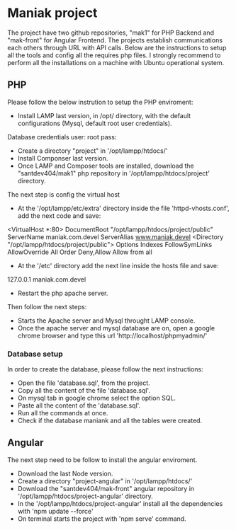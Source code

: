 # Maniak project

The project have two github repositories, "mak1" for PHP Backend and "mak-front" for Angular Frontend.
The projects establish communications each others through URL with API calls.
Below are the instructions to setup all the tools and config all the requires php files. 
I strongly recommend to perform all the installations on a machine with Ubuntu operational system.

## PHP
Please follow the below instrution to setup the PHP enviroment:

- Install LAMP last version, in /opt/ directory, with the default configurations (Mysql, default root user credentials).

Database credentials
user: root
pass: 

- Create a directory "project" in '/opt/lampp/htdocs/'
- Install Componser last version.
- Once LAMP and Composer tools are installed, download the "santdev404/mak1" php repository in '/opt/lampp/htdocs/project' directory.

The next step is config the virtual host

- At the '/opt/lampp/etc/extra' directory inside the file 'httpd-vhosts.conf', add the next code and save:

<VirtualHost *:80>
    DocumentRoot "/opt/lampp/htdocs/project/public"
    ServerName maniak.com.devel
    ServerAlias www.maniak.devel
    <Directory "/opt/lampp/htdocs/project/public">
        Options Indexes FollowSymLinks
        AllowOverride All
        Order Deny,Allow
        Allow from all
    </Directory>
</VirtualHost>


- At the '/etc' directory add the next line inside the hosts file and save:


127.0.0.1       maniak.com.devel

- Restart the php apache server.

Then follow the next steps:

- Starts the Apache server and Mysql throught LAMP console.
- Once the apache server and mysql database are on, open a google chrome browser and type this url 'http://localhost/phpmyadmin/'

### Database setup

In order to create the database, please follow the next instructions:

- Open the file 'database.sql', from the project.
- Copy all the content of the file 'database.sql'.
- On mysql tab in google chrome select the option SQL.
- Paste all the content of the 'database.sql'.
- Run all the commands at once.
- Check if the database maniank and all the tables were created.


## Angular

The next step need to be follow to install the angular enviroment.

- Download the last Node version.
- Create a directory "project-angular" in '/opt/lampp/htdocs/'
- Download the "santdev404/mak-front" angular repository in '/opt/lampp/htdocs/project-angular' directory.
- In the '/opt/lampp/htdocs/project-angular' install all the dependencies with 'npm update --force'
- On terminal starts the project with 'npm serve' command. 